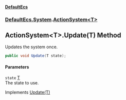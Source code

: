 #### [DefaultEcs](DefaultEcs.md 'DefaultEcs')
### [DefaultEcs.System](DefaultEcs.md#DefaultEcs_System 'DefaultEcs.System').[ActionSystem&lt;T&gt;](ActionSystem_T_.md 'DefaultEcs.System.ActionSystem&lt;T&gt;')
## ActionSystem&lt;T&gt;.Update(T) Method
Updates the system once.  
```csharp
public void Update(T state);
```
#### Parameters
<a name='DefaultEcs_System_ActionSystem_T__Update(T)_state'></a>
`state` [T](ActionSystem_T_.md#DefaultEcs_System_ActionSystem_T__T 'DefaultEcs.System.ActionSystem&lt;T&gt;.T')  
The state to use.
  

Implements [Update(T)](ISystem_T__Update(T).md 'DefaultEcs.System.ISystem&lt;T&gt;.Update(T)')  
